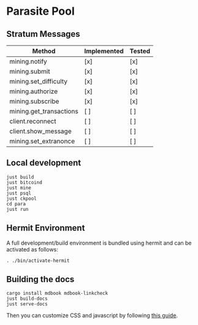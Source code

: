 # Parasite Pool

## Stratum Messages

|Method|Implemented|Tested|
|------|-----------|------|
|mining.notify|[x]|[x]|
|mining.submit|[x]|[x]|
|mining.set_difficulty|[x]|[x]|
|mining.authorize|[x]|[x]|
|mining.subscribe|[x]|[x]|
|mining.get_transactions|[ ]|[ ]|
|client.reconnect|[ ]|[ ]|
|client.show_message|[ ]|[ ]|
|mining.set_extranonce|[ ]|[ ]|


## Local development
```
just build
just bitcoind
just mine
just psql
just ckpool
cd para
just run
```

## Hermit Environment

A full development/build environment is bundled using hermit and can be activated as follows:
```
. ./bin/activate-hermit
```


## Building the docs

```
cargo install mdbook mdbook-linkcheck
just build-docs
just serve-docs
```

Then you can customize CSS and javascript by following [this
guide](https://github.com/rust-lang/mdBook/tree/master/guide/src/format/theme).
